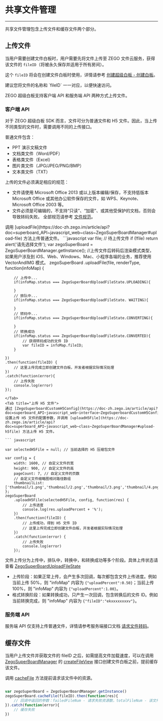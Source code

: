 # 共享文件管理

- - -

共享文件管理包含上传文件和缓存文件两个部分。

## 上传文件

当用户需要创建文件白板时，用户需要先将文件上传至 ZEGO 文件云服务，获得该文件的 `fileID`（将被永久保存并适用于所有房间）。

这个 `fileID` 将会在创建文件白板时使用，详情请参考 [创建超级白板 - 创建白板](/super-board-web/quick-start/create-white-board)。

<Note title="说明">
建议您将文件的名称和 `fileID` 一一对应，以便快速访问。
</Note>

ZEGO 超级白板支持客户端 API 和服务端 API 两种方式上传文件。

### 客户端 API

对于 ZEGO 超级白板 SDK 而言，文件可分为普通文件和 H5 文件。因此，当上传不同类型的文件时，需要调用不同的上传接口。

普通文件包含：

- PPT 演示文稿文件
- 文档类文件（Word/PDF）
- 表格类文件（Excel）
- 图片类文件（JPG/JPEG/PNG/BMP）
- 文本类文件（TXT）

<Warning title="注意">
上传的文件必须满足相应的规范：

- 文件请使用 Microsoft Office 2013 或以上版本编辑/保存，不支持低版本 Microsoft Office 或其他办公软件保存的文件，如 WPS、Keynote、Microsoft Office 2003 等。
- 文件必须是可编辑的，不支持“只读”、“加密”、或其他受保护的文档，否则会导致转码失败。
全部规范请参考 [文件规范](/super-board-web/product-desc/use-restrictions/filerule)。

</Warning>

<Tabs>
<Tab title="上传普通文件">
调用 [uploadFile](https://doc-zh.zego.im/article/api?doc=superboard_API~javascript_web~class~ZegoSuperBoardManager#upload-file) 方法上传普通文件。
```javascript
var file; // 待上传文件
if (!file) return alert('请先选择文件');
var zegoSuperBoard = ZegoSuperBoardManager.getInstance();
//上传文件后转码后渲染模式类型，如果用户涉及到 iOS、Web、Windows、Mac、小程序各端的业务，推荐使用 VectorAndIMG 模式。
zegoSuperBoard
    .uploadFile(file, renderType, function(infoMap) {

        // 上传中...
        if(infoMap.status === ZegoSuperBoardUploadFileState.UPLOADING){
        
        }
        // 排队中...
        if(infoMap.status === ZegoSuperBoardUploadFileState. WAITING){
        
        }
        // 转码中...
        if(infoMap.status === ZegoSuperBoardUploadFileState.CONVERTING){
        
        }
        // 转换成功
        if(infoMap.status === ZegoSuperBoardUploadFileState.CONVERTED){
            // 获得转码成功的文件 ID
            var fileID = infoMap.fileID;
        }
         
    })
    .then(function(fileID) {
        // 这里上传完成立即创建文件白板，开发者根据实际情况处理
    })
    .catch(function(error){
        // 上传失败
        console.log(error)
    });
```
</Tab>
<Tab title="上传 H5 文件">
通过 [ZegoSuperboardCustomH5Config](https://doc-zh.zego.im/article/api?doc=superboard_API~javascript_web~interface~ZegoSuperboardCustomH5Config) 设置上传 H5 文件的配置参数，并调用 [uploadH5File](https://doc-zh.zego.im/article/api?doc=superboard_API~javascript_web~class~ZegoSuperBoardManager#upload-h5file) 方法上传 H5 文件。

``` javascript

var selectedH5File = null; // 当前选择的 H5 压缩包文件

var config = {
    width: 1600, // 自定义文件的宽
    height: 900, // 自定义文件的高
    pageCount: 7, // 自定义文件的页数
    // 自定义文件缩略图相对路径数组
    thumbnailList: ['thumbnail/1.png','thumbnail/2.png','thumbnail/3.png','thumbnail/4.png','thumbnail/5.png','thumbnail/6.png','thumbnail/7.png']
};
zegoSuperBoard
    .uploadH5File(selectedH5File, config, function(res) {
        // 上传进度
        console.log(res.uploadPercent + '%');
    })
    .then(function(fileID) {
        // 上传成功，得到 H5 文件 ID
        // 这里上传完成立即创建文件白板，开发者根据实际情况处理
    })
    .catch(function(error) {
        // 上传失败
        console.log(error)
    }); 
```
</Tab>
</Tabs>

文件上传分为上传中，排队中，转换中，和转换成功等多个阶段。具体上传状态请查看 [ZegoSuperBoardUploadFileState](https://doc-zh.zego.im/article/api?doc=superboard_API~javascript_web~enum~ZegoSuperBoardUploadFileState)

- 上传阶段：如果正常上传，会产生多次回调，每次都包含文件上传进度。例如当前上传 50%，则 "infoMap" 内容为 `{"uploadPercent":0.50}`；当前上传 100%，则 "infoMap" 内容为 `{"uploadPercent":1.00}`。
- 格式转换阶段：如果转换成功，只产生一次回调，包含转换后的文件 ID。例如当前转换完成，则 "infoMap" 内容为 `{"fileID":"ekxxxxxxxxv"}`。

### 服务端 API

服务端 API 仅支持上传普通文件，详情请参考服务端接口文档 [请求文件转码](/super-board-server/cvt-doc)。

## 缓存文件

当用户上传文件并获取文件的 fileID 之后，如需提高文件加载速度，可以在调用 [ZegoSuperBoardManager](https://doc-zh.zego.im/article/api?doc=superboard_API~javascript_web~class~ZegoSuperBoardManager) 的 [createFileView](https://doc-zh.zego.im/article/api?doc=superboard_API~javascript_web~class~ZegoSuperBoardManager#create-file-view) 接口创建文件白板之前，提前缓存该文件。

调用 [cacheFile](https://doc-zh.zego.im/article/api?doc=superboard_API~javascript_web~interface~ZegoEvent#cache-file) 方法提前请求该文件中的资源。
``` javascript

var zegoSuperBoard = ZegoSuperBoardManager.getInstance()
zegoSuperBoard.cacheFile(fileID).then(function(res){
    // 回调中返回的参数：failedFileNum - 请求失败资源数，totalFileNum - 该文件预请求总资源数
}).catch(function(error){
    // 缓存失败
})

```
